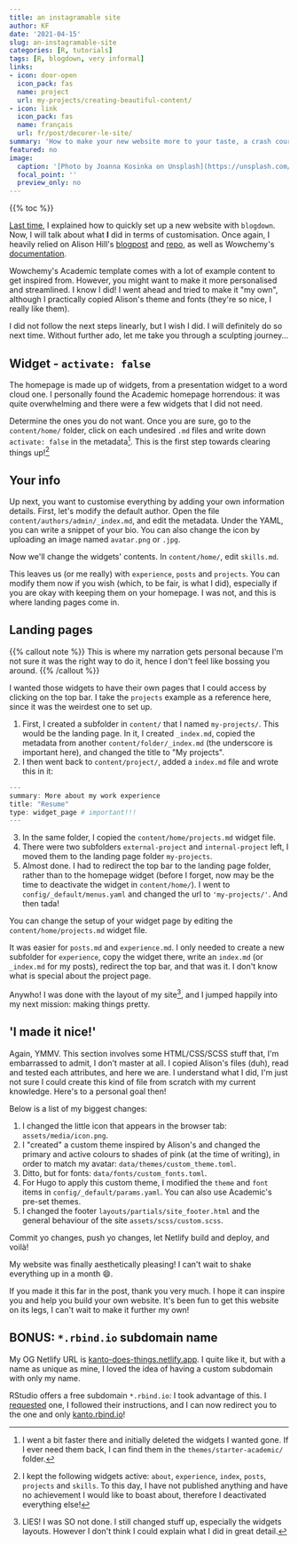 ```yaml
---
title: an instagramable site
author: KF
date: '2021-04-15'
slug: an-instagramable-site
categories: [R, tutorials]
tags: [R, blogdown, very informal]
links:
- icon: door-open
  icon_pack: fas
  name: project
  url: my-projects/creating-beautiful-content/
- icon: link
  icon_pack: fas
  name: français
  url: fr/post/decorer-le-site/
summary: 'How to make your new website more to your taste, a crash course.'
featured: no
image:
  caption: '[Photo by Joanna Kosinka on Unsplash](https://unsplash.com/photos/1_CMoFsPfso)'
  focal_point: ''
  preview_only: no
---
```


<!--
{{< table_of_contents >}}
-->

{{% toc %}}

[Last time](/post/l-origine-du-site/), I explained how to quickly set up a new website with `blogdown`. Now, I will talk about what **I** did in terms of customisation. Once again, I heavily relied on Alison Hill's [blogpost](https://alison.rbind.io/post/new-year-new-blogdown/) and [repo](https://github.com/rbind/apreshill), as well as Wowchemy's [documentation](https://wowchemy.com/docs/).

Wowchemy's Academic template comes with a lot of example content to get inspired from. However, you might want to make it more personalised and streamlined. I know I did! I went ahead and tried to make it "my own", although I practically copied Alison's theme and fonts (they're so nice, I really like them).

I did not follow the next steps linearly, but I wish I did. I will definitely do so next time. Without further ado, let me take you through a sculpting journey...

## Widget - `activate: false`

The homepage is made up of widgets, from a presentation widget to a word cloud one. I personally found the Academic homepage horrendous: it was quite overwhelming and there were a few widgets that I did not need.

Determine the ones you do not want. Once you are sure, go to the `content/home/` folder, click on each undesired `.md` files and write down `activate: false` in the metadata[^1]. This is the first step towards clearing things up![^2]

[^1]: I went a bit faster there and initially deleted the widgets I wanted gone. If I ever need them back, I can find them in the `themes/starter-academic/` folder.
[^2]:I kept the following widgets active: `about`, `experience`, `index`, `posts`, `projects` and `skills`. To this day, I have not published anything and have no achievement I would like to boast about, therefore I deactivated everything else!

## Your info

Up next, you want to customise everything by adding your own information details. First, let's modify the default author. Open the file `content/authors/admin/_index.md`, and edit the metadata. Under the YAML, you can write a snippet of your bio. You can also change the icon by uploading an image named `avatar.png` or `.jpg`.

Now we'll change the widgets' contents. In `content/home/`, edit `skills.md`.

This leaves us (or me really) with `experience`, `posts` and `projects`. You can modify them now if you wish (which, to be fair, is what I did), especially if you are okay with keeping them on your homepage. I was not, and this is where landing pages come in.

## Landing pages

{{% callout note %}}
This is where my narration gets personal because I'm not sure it was the right way to do it, hence I don't feel like bossing you around.
{{% /callout %}}

I wanted those widgets to have their own pages that I could access by clicking on the top bar. I take the `projects` example as a reference here, since it was the weirdest one to set up.

1. First, I created a subfolder in `content/` that I named `my-projects/`. This would be the landing page. In it, I created `_index.md`, copied the metadata from another `content/folder/_index.md` (the underscore is important here), and changed the title to "My projects".
2. I then went back to `content/project/`, added a `index.md` file and wrote this in it:


```r
---
summary: More about my work experience
title: "Resume"
type: widget_page # important!!!
---
```

3. In the same folder, I copied the `content/home/projects.md` widget file.
4. There were two subfolders `external-project` and `internal-project` left, I moved them to the landing page folder `my-projects`.
5. Almost done. I had to redirect the top bar to the landing page folder, rather than to the homepage widget (before I forget, now may be the time to deactivate the widget in `content/home/`). I went to `config/_default/menus.yaml` and changed the url to `'my-projects/'`. And then tada!

You can change the setup of your widget page by editing the `content/home/projects.md` widget file.

It was easier for `posts.md` and `experience.md`. I only needed to create a new subfolder for `experience`, copy the widget there, write an `index.md` (or `_index.md` for my posts), redirect the top bar, and that was it. I don't know what is special about the project page.

Anywho! I was done with the layout of my site[^3], and I jumped happily into my next mission: making things pretty.

[^3]:LIES! I was SO not done. I still changed stuff up, especially the widgets layouts. However I don't think I could explain what I did in great detail.

## 'I made it nice!'

Again, YMMV. This section involves some HTML/CSS/SCSS stuff that, I'm embarrassed to admit, I don't master at all. I copied Alison's files (duh), read and tested each attributes, and here we are. I understand what I did, I'm just not sure I could create this kind of file from scratch with my current knowledge. Here's to a personal goal then!

Below is a list of my biggest changes:

1. I changed the little icon that appears in the browser tab: `assets/media/icon.png`.
2. I "created" a custom theme inspired by Alison's and changed the primary and active colours to shades of pink (at the time of writing), in order to match my avatar: `data/themes/custom_theme.toml`.
3. Ditto, but for fonts: `data/fonts/custom_fonts.toml`.
4. For Hugo to apply this custom theme, I modified the `theme` and `font` items in `config/_default/params.yaml`. You can also use Academic's pre-set themes.
5. I changed the footer `layouts/partials/site_footer.html` and the general behaviour of the site `assets/scss/custom.scss`.

Commit yo changes, push yo changes, let Netlify build and deploy, and voilà!

My website was finally aesthetically pleasing! I can't wait to shake everything up in a month :smile:.

If you made it this far in the post, thank you very much. I hope it can inspire you and help you build your own website. It's been fun to get this website on its legs, I can't wait to make it further my own!

## BONUS: `*.rbind.io` subdomain name

My OG Netlify URL is [kanto-does-things.netlify.app](https://kanto-does-things.netlify.app). I quite like it, but with a name as unique as mine, I loved the idea of having a custom subdomain with only my name.

RStudio offers a free subdomain `*.rbind.io`: I took advantage of this. I [requested](https://alison.rbind.io/post/2017-06-12-up-and-running-with-blogdown/#rbindio-domain-names) one, I followed their instructions, and I can now redirect you to the one and only [kanto.rbind.io](http://kanto.rbind.io)!
